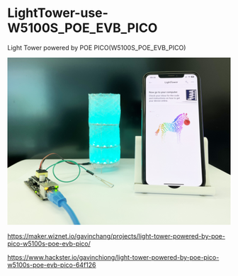 # LightTower-use-W5100S_POE_EVB_PICO
Light Tower powered by POE PICO(W5100S_POE_EVB_PICO)

![image](https://github.com/wiznetmaker/LightTower-use-W5100S_POE_EVB_PICO/blob/a0a0a8f8077068185aad85a00bbec5c0ce6a80c9/LightTower.jpg)

https://maker.wiznet.io/gavinchang/projects/light-tower-powered-by-poe-pico-w5100s-poe-evb-pico/

https://www.hackster.io/gavinchiong/light-tower-powered-by-poe-pico-w5100s-poe-evb-pico-64f126


